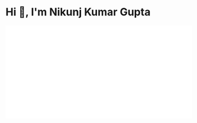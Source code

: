 # Hi 👋, I'm Nikunj Kumar Gupta

<img src="https://raw.githubusercontent.com/nkg447/nkg447/master/smartphoneSimulator.svg" />
